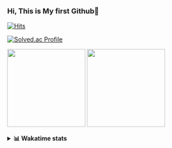 ### Hi, This is My first Github👋
[![Hits](https://hits.seeyoufarm.com/api/count/incr/badge.svg?url=https%3A%2F%2Fgithub.com%2FJonghyun-Park1027&count_bg=%2379C83D&title_bg=%23555555&icon=&icon_color=%23E7E7E7&title=hits&edge_flat=false)](https://hits.seeyoufarm.com)
<br>

[![Solved.ac Profile](http://mazassumnida.wtf/api/v2/generate_badge?boj=ppjjhh1027)](https://solved.ac/ppjjhh1027/)

<p>
  <img height="180em" src="https://github-readme-stats-eight-rho-29.vercel.app/api?username=Jonghyun-Park1027&show_icons=true&include_all_commits=true&bg_color=30,e96443,904e95&title_color=fff&text_color=fff">
  <img height="180em" src="https://github-readme-stats-eight-rho-29.vercel.app/api/top-langs/?username=Jonghyun-Park1027&layout=compact&bg_color=30,e96443,904e95&title_color=fff&text_color=fff">


</p>
<details>
<summary><b>📊 Wakatime stats</b><br></summary>
<div>
<hr/>




<!--START_SECTION:waka-->
![Code Time](http://img.shields.io/badge/Code%20Time-145%20hrs%2020%20mins-blue)

![Profile Views](http://img.shields.io/badge/Profile%20Views-0-blue)

**🐱 My GitHub Data** 

> 📦 92.8 kB Used in GitHub's Storage 
 > 
> 🏆 124 Contributions in the Year 2023
 > 
> 🚫 Not Opted to Hire
 > 
> 📜 11 Public Repositories 
 > 
> 🔑 8 Private Repositories 
 > 
**I'm an Early 🐤** 

```text
🌞 Morning                34 commits          ████░░░░░░░░░░░░░░░░░░░░░   17.89 % 
🌆 Daytime                92 commits          ████████████░░░░░░░░░░░░░   48.42 % 
🌃 Evening                58 commits          ████████░░░░░░░░░░░░░░░░░   30.53 % 
🌙 Night                  6 commits           █░░░░░░░░░░░░░░░░░░░░░░░░   03.16 % 
```
📅 **I'm Most Productive on Sunday** 

```text
Monday                   22 commits          ███░░░░░░░░░░░░░░░░░░░░░░   11.58 % 
Tuesday                  14 commits          ██░░░░░░░░░░░░░░░░░░░░░░░   07.37 % 
Wednesday                16 commits          ██░░░░░░░░░░░░░░░░░░░░░░░   08.42 % 
Thursday                 12 commits          ██░░░░░░░░░░░░░░░░░░░░░░░   06.32 % 
Friday                   40 commits          █████░░░░░░░░░░░░░░░░░░░░   21.05 % 
Saturday                 42 commits          ██████░░░░░░░░░░░░░░░░░░░   22.11 % 
Sunday                   44 commits          ██████░░░░░░░░░░░░░░░░░░░   23.16 % 
```


📊 **This Week I Spent My Time On** 

```text
🕑︎ Time Zone: Asia/Seoul

💬 Programming Languages: 
Python                   4 hrs 4 mins        ███████████████░░░░░░░░░░   59.46 % 
Jupyter                  2 hrs 22 mins       █████████░░░░░░░░░░░░░░░░   34.66 % 
CSV/TSV                  11 mins             █░░░░░░░░░░░░░░░░░░░░░░░░   02.83 % 
Markdown                 11 mins             █░░░░░░░░░░░░░░░░░░░░░░░░   02.76 % 
GitIgnore file           0 secs              ░░░░░░░░░░░░░░░░░░░░░░░░░   00.21 % 

🔥 Editors: 
PyCharm                  6 hrs 50 mins       █████████████████████████   100.00 % 

🐱‍💻 Projects: 
new_codingtest           4 hrs 5 mins        ███████████████░░░░░░░░░░   59.63 % 
fast_campus              1 hr                ████░░░░░░░░░░░░░░░░░░░░░   14.80 % 
통계분석론                    39 mins             ██░░░░░░░░░░░░░░░░░░░░░░░   09.68 % 
Python_study             30 mins             ██░░░░░░░░░░░░░░░░░░░░░░░   07.52 % 
English_study_Program    18 mins             █░░░░░░░░░░░░░░░░░░░░░░░░   04.38 % 

💻 Operating System: 
Windows                  6 hrs 50 mins       █████████████████████████   100.00 % 
```

**I Mostly Code in Jupyter Notebook** 

```text
Jupyter Notebook         8 repos             █████████████░░░░░░░░░░░░   53.33 % 
HTML                     3 repos             █████░░░░░░░░░░░░░░░░░░░░   20.00 % 
Python                   3 repos             █████░░░░░░░░░░░░░░░░░░░░   20.00 % 
R                        1 repo              ██░░░░░░░░░░░░░░░░░░░░░░░   06.67 % 
```




 Last Updated on 09/03/2023 18:38:47 UTC
<!--END_SECTION:waka-->
</details>




